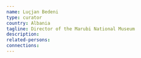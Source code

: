 ```yaml
---
name: Luçjan Bedeni
type: curator
country: Albania
tagline: Director of the Marubi National Museum
description:
related-persons:
connections:
---
```

